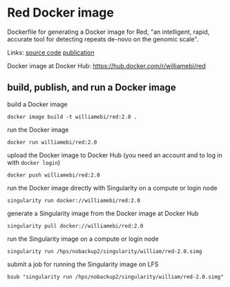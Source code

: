 # Red Docker image

Dockerfile for generating a Docker image for Red, "an intelligent, rapid, accurate tool for detecting repeats de-novo on the genomic scale".

Links:
[source code](https://github.com/BioinformaticsToolsmith/Red)
[publication](https://bmcbioinformatics.biomedcentral.com/articles/10.1186/s12859-015-0654-5)


Docker image at Docker Hub:
https://hub.docker.com/r/williamebi/red


## build, publish, and run a Docker image

build a Docker image
```
docker image build -t williamebi/red:2.0 .
```

run the Docker image
```
docker run williamebi/red:2.0
```

upload the Docker image to Docker Hub (you need an account and to log in with `docker login`)
```
docker push williamebi/red:2.0
```

run the Docker image directly with Singularity on a compute or login node
```
singularity run docker://williamebi/red:2.0
```

generate a Singularity image from the Docker image at Docker Hub
```
singularity pull docker://williamebi/red:2.0
```

run the Singularity image on a compute or login node
```
singularity run /hps/nobackup2/singularity/william/red-2.0.simg
```

submit a job for running the Singularity image on LFS
```
bsub "singularity run /hps/nobackup2/singularity/william/red-2.0.simg"
```
